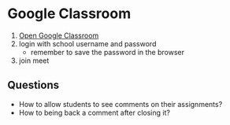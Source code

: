 # Google Classroom

1. [Open Google Classroom](https://classroom.google.com)
1. login with school username and password
    - remember to save the password in the browser
1. join meet


## Questions

- How to allow students to see comments on their assignments?
- How to being back a comment after closing it?
